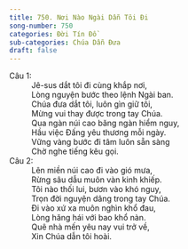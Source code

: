 ```yaml
---
title: 750. Nơi Nào Ngài Dẫn Tôi Đi
song-number: 750
categories: Đời Tín Đồ
sub-categories: Chúa Dẫn Đưa
draft: false
---
```

<dl><dt>Câu 1:</dt><dd data-verse="1">Jê-sus dắt tôi đi cùng khắp nơi, <br/>Lòng nguyện bước theo lệnh Ngài ban. <br/>Chúa đưa dắt tôi, luôn gìn giữ tôi, <br/>Mừng vui thay được trong tay Chúa. <br/>Qua ngàn núi cao băng ngàn hiểm nguy, <br/>Hầu việc Đấng yêu thương mỗi ngày. <br/>Vững vàng bước đi tâm luôn sẵn sàng <br/>Chờ nghe tiếng kêu gọi. </dd><dt>Câu 2:</dt><dd data-verse="2">Lên miền núi cao đi vào gió mưa, <br/>Rừng sâu dẫu muôn vàn kinh khiếp. <br/>Tôi nào thối lui, bươn vào khó nguy, <br/>Trọn đời nguyện dâng trong tay Chúa. <br/>Đi vào xứ xa muôn nghìn khổ đau, <br/>Lòng hăng hái với bao khổ nàn. <br/>Quê nhà mến yêu nay vui trở về, <br/>Xin Chúa dẫn tôi hoài. </dd></dl>